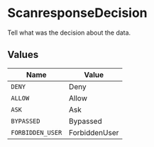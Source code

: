 # ScanresponseDecision

Tell what was the decision about the data.


## Values

| Name             | Value            |
| ---------------- | ---------------- |
| `DENY`           | Deny             |
| `ALLOW`          | Allow            |
| `ASK`            | Ask              |
| `BYPASSED`       | Bypassed         |
| `FORBIDDEN_USER` | ForbiddenUser    |